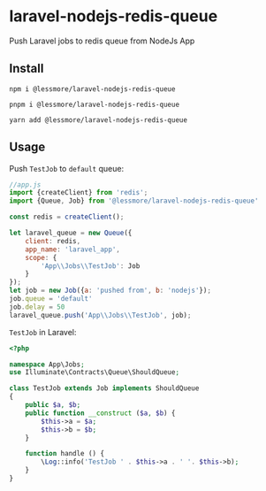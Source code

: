 # laravel-nodejs-redis-queue
Push Laravel jobs to redis queue from NodeJs App

## Install
```shell
npm i @lessmore/laravel-nodejs-redis-queue
```
```shell
pnpm i @lessmore/laravel-nodejs-redis-queue
```
```shell
yarn add @lessmore/laravel-nodejs-redis-queue
```

## Usage

Push `TestJob` to `default` queue:
```javascript
//app.js
import {createClient} from 'redis';
import {Queue, Job} from '@lessmore/laravel-nodejs-redis-queue'

const redis = createClient();

let laravel_queue = new Queue({
    client: redis,
    app_name: 'laravel_app',
    scope: {
        'App\\Jobs\\TestJob': Job
    }
});
let job = new Job({a: 'pushed from', b: 'nodejs'});
job.queue = 'default'
job.delay = 50
laravel_queue.push('App\\Jobs\\TestJob', job);
```

`TestJob` in Laravel:
```php
<?php

namespace App\Jobs; 
use Illuminate\Contracts\Queue\ShouldQueue;

class TestJob extends Job implements ShouldQueue
{
    public $a, $b;
    public function __construct ($a, $b) {
        $this->a = $a;
        $this->b = $b;
    }

    function handle () {
        \Log::info('TestJob ' . $this->a . ' '. $this->b);
    }
}
```
